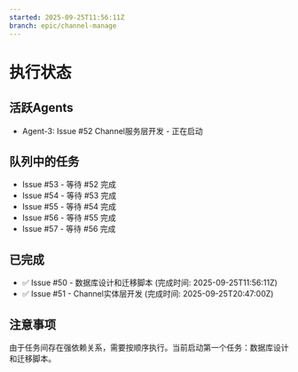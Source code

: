 ```yaml
---
started: 2025-09-25T11:56:11Z
branch: epic/channel-manage
---
```


# 执行状态

## 活跃Agents
- Agent-3: Issue #52 Channel服务层开发 - 正在启动

## 队列中的任务
- Issue #53 - 等待 #52 完成
- Issue #54 - 等待 #53 完成
- Issue #55 - 等待 #54 完成
- Issue #56 - 等待 #55 完成
- Issue #57 - 等待 #56 完成

## 已完成
- ✅ Issue #50 - 数据库设计和迁移脚本 (完成时间: 2025-09-25T11:56:11Z)
- ✅ Issue #51 - Channel实体层开发 (完成时间: 2025-09-25T20:47:00Z)

## 注意事项
由于任务间存在强依赖关系，需要按顺序执行。当前启动第一个任务：数据库设计和迁移脚本。